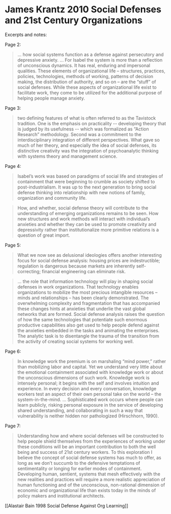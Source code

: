 # James Krantz 2010 Social Defenses and 21st Century Organizations

Excerpts and notes:

Page 2:

> ... how social systems function as a defense against persecutory and depressive anxiety.
> ... For Isabel the system is more than a reflection of unconscious dynamics. It has real, enduring and impersonal qualities. These elements of organizational life – structures, practices, policies, technologies, methods of working, patterns of decision making, the distribution of authority, and so on – are the “stuff” of social defenses. While these aspects of organizational life exist to facilitate work, they come to be utilized for the additional purpose of helping people manage anxiety.

Page 3:

> two defining features of what is often referred to as the Tavistock tradition. One is the emphasis on practicality -- developing theory that is judged by its usefulness -- which was formalized as “Action Research” methodology. Second was a commitment to the interdisciplinary integration of different perspectives. What gave so much of her theory, and especially the idea of social defenses, its distinctive creativity was the integration of psychoanalytic thinking with systems theory and management science.

Page 4:

> Isabel’s work was based on paradigms of social life and strategies of containment that were beginning to crumble as society shifted to post-industrialism. It was up to the next generation to bring social defense thinking into relationship with new notions of family, organization and community life.

> How, and whether, social defense theory will contribute to the understanding of emerging organizations remains to be seen. How new structures and work methods will interact with individual’s anxieties and whether they can be used to promote creativity and depressivity rather than institutionalize more primitive relations is a question of great import.

Page 5:

> What we now see as delusional ideologies offers another interesting focus for social defense analysis: housing prices are indestructible; regulation is dangerous because markets are inherently self-correcting; financial engineering can eliminate risk.

>...  the role that information technology will play in shaping social defenses in work organizations. That technology enables organizations to mobilize the most precious intangible resources – minds and relationships – has been clearly demonstrated. The overwhelming complexity and fragmentation that has accompanied these changes hints at anxieties that underlie the vast global networks that are formed. Social defense analysis raises the question of how the same technologies that potentiate such enormous productive capabilities also get used to help people defend against the anxieties embedded in the tasks and animating the enterprises. The analytic task is to disentangle the trauma of the transition from the activity of creating social systems for working well.

Page 6:

> In knowledge work the premium is on marshaling “mind power,” rather than mobilizing labor and capital. Yet we understand very little about the emotional containment associated with knowledge work or about the unconscious dimensions of such work.
> Knowledge work is intensely personal; it begins with the self and involves intuition and experience. In every decision and every conversation, knowledge workers test an aspect of their own personal take on the world – the system-in-the-mind. ... Sophisticated work occurs where people can learn publicly, risking personal exposure in the service of developing shared understanding, and collaborating in such a way that vulnerability is neither hidden nor pathologized (Hirschhorn, 1990).

Page 7:

> Understanding how and where social defenses will be constructed to help people shield themselves from the experiences of working under these conditions will be an important contribution to both the well being and success of 21st century workers. To this exploration I believe the concept of social defense systems has much to offer, as long as we don’t succumb to the defensive temptations of sentimentality or longing for earlier modes of containment. Developing human, sentient, systems that mesh effectively with the new realities and practices will require a more realistic appreciation of human functioning and of the unconscious, non-rational dimension of economic and organizational life than exists today in the minds of policy makers and institutional architects.


[[Alastair Bain 1998 Social Defense Against Org Learning]]
